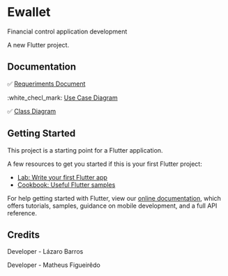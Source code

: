 # Ewallet
 Financial control application development

A new Flutter project.

## Documentation
:white_check_mark: [Requeriments Document](https://github.com/matheustgf10/e-wallet/blob/main/documentation/requirements_document.png)

:white_checl_mark: [Use Case Diagram](https://github.com/matheustgf10/e-wallet/blob/main/documentation/Use_case_diagram.png)

:white_check_mark: [Class Diagram](https://github.com/matheustgf10/e-wallet/blob/main/documentation/Class_diagram.png)

## Getting Started

This project is a starting point for a Flutter application.

A few resources to get you started if this is your first Flutter project:

- [Lab: Write your first Flutter app](https://flutter.dev/docs/get-started/codelab)
- [Cookbook: Useful Flutter samples](https://flutter.dev/docs/cookbook)

For help getting started with Flutter, view our
[online documentation](https://flutter.dev/docs), which offers tutorials,
samples, guidance on mobile development, and a full API reference.

## Credits

Developer - Lázaro Barros

Developer - Matheus Figueirêdo

